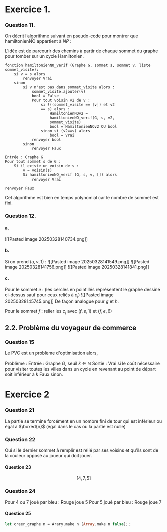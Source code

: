 # Exercice 1.
### Question 11.
On décrit l’algorithme suivant en pseudo-code pour montrer que hamiltonienNO appartient à $NP$ : 

L'idée est de parcourir des chemins à partir de chaque sommet du graphe pour tomber sur un cycle Hamiltonien. 
```
fonction hamiltonienNO_verif (Graphe G, sommet s, sommet v, liste sommet_visite):
	si v = s alors
		renvoyer Vrai
	sinon
		si v n'est pas dans sommet_visite alors :
			sommet_visite.ajouter(v)
			bool = False
			Pour tout voisin v2 de v : 
				si !((sommet_visite == [v]) et v2 
				== s) alors : 
					HamiltonienNOv2 = 
					hamiltonienNO_verif(G, s, v2, 
					sommet_visite)
					bool = HamiltonienNOv2 OU bool
				sinon si (v2==s) alors
					bool = Vrai
			renvoyer bool
		sinon
			renvoyer Faux
```

```
Entrée : Graphe G
Pour tout sommet s de G : 
	Si il existe un voisin de s :
		v = voisin(s)
		Si hamiltonienNO_verif (G, s, v, []) alors 
			renvoyer Vrai

renvoyer Faux

```
Cet algorithme est bien en temps polynomial car le nombre de sommet est fini. 

### Question 12.
#### a.
![[Pasted image 20250328140734.png]]

#### b. 
Si on prend $(u, v, 1)$ :
![[Pasted image 20250328141549.png]]
![[Pasted image 20250328141756.png]]
![[Pasted image 20250328141841.png]]

#### c.
Pour le sommet $e$ : 
(les cercles en pointillés représentent le graphe dessiné ci-dessus sauf pour ceux reliés à $c_{j}$)
![[Pasted image 20250328145745.png]]
De façon analogue pour $g$ et $h$. 

Pour le sommet $f$ : relier les $c_{j}$ avec $(f, e, 1)$ et $(f, e, 6)$


## 2.2. Problème du voyageur de commerce
### Question 15
Le PVC est un problème d'optimisation alors, 

Problème : 
Entrée : Graphe $G$, seuil $k \in \mathbb{N}$
Sortie : 
Vrai si le coût nécessaire pour visiter toutes les villes dans un cycle en revenant au point de départ soit inférieur à $k$
Faux sinon. 


# Exercice 2
### Question 21
La partie se termine forcément en un nombre fini de tour qui est inférieur ou égal à $\boxed{n}$ (égal dans le cas ou la partie est nulle)

### Question 22
Oui si le dernier sommet à remplir est relié par ses voisins et qu'ils sont de la couleur opposé au joueur qui doit jouer. 

#### Question 23
$$[4, 7, 5]$$

### Question 24
Pour $4$ ou $7$ joué par bleu : Rouge joue $5$
Pour $5$ joué par bleu : Rouge joue $7$

#### Question 25
```OCaml
let creer_graphe n = Arary.make n (Array.make n false);;
```
